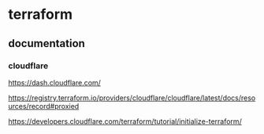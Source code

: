 # terraform

## documentation

### cloudflare
https://dash.cloudflare.com/

https://registry.terraform.io/providers/cloudflare/cloudflare/latest/docs/resources/record#proxied

https://developers.cloudflare.com/terraform/tutorial/initialize-terraform/

